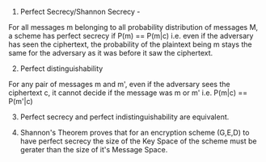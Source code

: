 1. Perfect Secrecy/Shannon Secrecy -

For all messages m belonging to all probability distribution of messages M, a scheme has perfect secrecy if P(m) == P(m|c) i.e. even if the adversary has seen the ciphertext, the probability of the plaintext being m stays the same for the adversary as it was before it saw the ciphertext.

2. Perfect distinguishability

For any pair of messages m and m', even if the adversary sees the ciphertext c, it cannot decide if the message was m or m' i.e. P(m|c) == P(m'|c)

3. Perfect secrecy and perfect indistinguishability are equivalent.

4. Shannon's Theorem proves that for an encryption scheme (G,E,D) to have perfect secrecy the size of the Key Space of the scheme must be gerater than the size of it's Message Space.